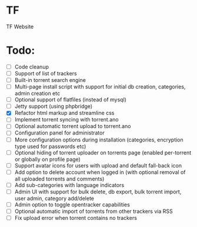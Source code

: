 # TF
TF Website

# Todo:
- [ ] Code cleanup
- [ ] Support of list of trackers
- [ ] Built-in torrent search engine
- [ ] Multi-page install script with support for initial db creation, categories, admin creation etc
- [ ] Optional support of flatfiles (instead of mysql)
- [ ] Jetty support (using phpbridge)
- [x] Refactor html markup and streamline css
- [ ] Implement torrent syncing with torrent.ano
- [ ] Optional automatic torrent upload to torrent.ano
- [ ] Configuration panel for administrator
- [ ] More configuration options during installation (categories, encryption type used for passwords etc)
- [ ] Optional hiding of torrent uploader on torrents page (enabled per-torrent or globally on profile page)
- [ ] Support avatar icons for users with upload and default fall-back icon
- [ ] Add option to delete account when logged in (with optional removal of all uploaded torrents and comments)
- [ ] Add sub-categories with language indicators
- [ ] Admin UI with support for bulk delete, db export, bulk torrent import, user admin, category add/delete
- [ ] Admin option to toggle opentracker capabilities
- [ ] Optional automatic import of torrents from other trackers via RSS
- [ ] Fix upload error when torrent contains no trackers
